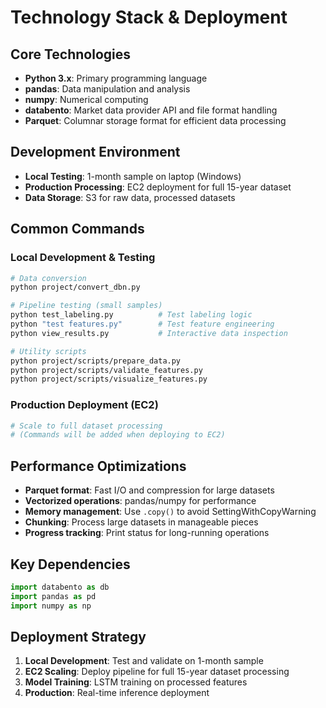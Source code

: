 # Technology Stack & Deployment

## Core Technologies

- **Python 3.x**: Primary programming language
- **pandas**: Data manipulation and analysis  
- **numpy**: Numerical computing
- **databento**: Market data provider API and file format handling
- **Parquet**: Columnar storage format for efficient data processing

## Development Environment

- **Local Testing**: 1-month sample on laptop (Windows)
- **Production Processing**: EC2 deployment for full 15-year dataset
- **Data Storage**: S3 for raw data, processed datasets

## Common Commands

### Local Development & Testing
```bash
# Data conversion
python project/convert_dbn.py

# Pipeline testing (small samples)
python test_labeling.py          # Test labeling logic
python "test features.py"        # Test feature engineering  
python view_results.py           # Interactive data inspection

# Utility scripts
python project/scripts/prepare_data.py
python project/scripts/validate_features.py
python project/scripts/visualize_features.py
```

### Production Deployment (EC2)
```bash
# Scale to full dataset processing
# (Commands will be added when deploying to EC2)
```

## Performance Optimizations

- **Parquet format**: Fast I/O and compression for large datasets
- **Vectorized operations**: pandas/numpy for performance
- **Memory management**: Use `.copy()` to avoid SettingWithCopyWarning
- **Chunking**: Process large datasets in manageable pieces
- **Progress tracking**: Print status for long-running operations

## Key Dependencies

```python
import databento as db
import pandas as pd
import numpy as np
```

## Deployment Strategy

1. **Local Development**: Test and validate on 1-month sample
2. **EC2 Scaling**: Deploy pipeline for full 15-year dataset processing
3. **Model Training**: LSTM training on processed features
4. **Production**: Real-time inference deployment
